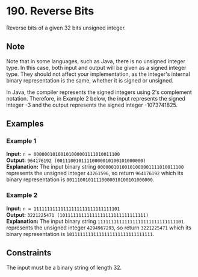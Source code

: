 # 190. Reverse Bits

Reverse bits of a given 32 bits unsigned integer.

## Note

Note that in some languages, such as Java, there is no unsigned integer type. In this case, both input and output will be given as a signed integer type. They should not affect your implementation, as the integer's internal binary representation is the same, whether it is signed or unsigned.

In Java, the compiler represents the signed integers using 2's complement notation. Therefore, in Example 2 below, the input represents the signed integer -3 and the output represents the signed integer -1073741825.

## Examples

### Example 1

**Input:** `n = 00000010100101000001111010011100`  
**Output:** `964176192 (00111001011110000010100101000000)`  
**Explanation:** The input binary string `00000010100101000001111010011100` represents the unsigned integer `43261596`, so return `964176192` which its binary representation is `00111001011110000010100101000000`.

### Example 2

**Input:** `n = 11111111111111111111111111111101`  
**Output:** `3221225471 (10111111111111111111111111111111)`  
**Explanation:** The input binary string `11111111111111111111111111111101` represents the unsigned integer `4294967293`, so return `3221225471` which its binary representation is `10111111111111111111111111111111`.

## Constraints

The input must be a binary string of length 32.